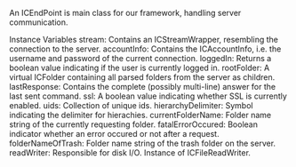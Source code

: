 An ICEndPoint is main class for our framework, handling server communication.

Instance Variables
	stream:					Contains an ICStreamWrapper, resembling the connection to the server.
	accountInfo:			Contains the ICAccountInfo, i.e. the username and password of the current connection.
	loggedIn:				Returns a boolean value indicating if the user is currently logged in.
	rootFolder:				A virtual ICFolder containing all parsed folders from the server as children.
	lastResponse:			Contains the complete (possibly multi-line) answer for the last sent command.
	ssl:						A boolean value indicating whether SSL is currently enabled.
	uids: 					Collection of unique ids.
	hierarchyDelimiter:		Symbol indicating the delimiter for hierachies.
	currentFolderName: 	Folder name string of the currently requesting folder.
	fatalErrorOccured: 		Boolean indicator whether an error occured or not after a request.
      folderNameOfTrash: 	Folder name string of the trash folder on the server.
	readWriter: 			Responsible for disk I/O. Instance of ICFileReadWriter.